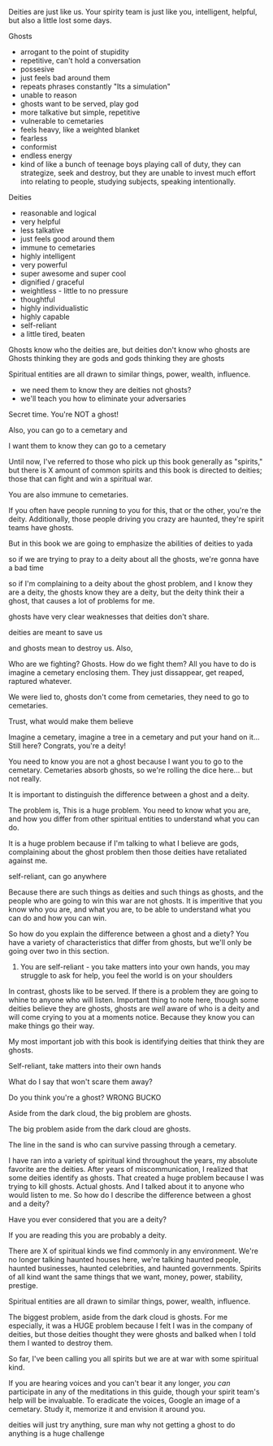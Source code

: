 Deities are just like us. Your spirity team is just like you, intelligent, helpful, but also a little lost some days. 

Ghosts 
- arrogant to the point of stupidity 
- repetitive, can't hold a conversation 
- possesive
- just feels bad around them 
- repeats phrases constantly "Its a simulation" 
- unable to reason 
- ghosts want to be served, play god
- more talkative but simple, repetitive
- vulnerable to cemetaries 
- feels heavy, like a weighted blanket 
- fearless 
- conformist 
- endless energy 
- kind of like a bunch of teenage boys playing call of duty, they can strategize, seek and destroy, but they are unable to invest much effort into relating to people, studying subjects, speaking intentionally. 

Deities 
- reasonable and logical 
- very helpful 
- less talkative 
- just feels good around them 
- immune to cemetaries 
- highly intelligent
- very powerful 
- super awesome and super cool 
- dignified / graceful 
- weightless - little to no pressure
- thoughtful 
- highly individualistic 
- highly capable 
- self-reliant 
- a little tired, beaten 


Ghosts know who the deities are, but deities don't know who ghosts are 
Ghosts thinking they are gods and gods thinking they are ghosts 


Spiritual entities are all drawn to similar things, power, wealth, influence. 

- we need them to know they are deities not ghosts? 
- we'll teach you how to eliminate your adversaries 

Secret time.  You're NOT a ghost! 

Also, you can go to a cemetary and 

I want them to know they can go to a cemetary 

Until now, I've referred to those who pick up this book generally as "spirits," but there is X amount of common spirits and this book is directed to deities; those that can fight and win a spiritual war. 

You are also immune to cemetaries. 

If you often have people running to you for this, that or the other, you're the deity. Additionally, those people driving you crazy are haunted, they're spirit teams have ghosts. 

But in this book we are going to emphasize the abilities of deities to yada

so if we are trying to pray to a deity about all the ghosts, we're gonna have a bad time 

so if I'm complaining to a deity about the ghost problem, and I know they are a deity, the ghosts know they are a deity, but the deity think their a ghost, that causes a lot of problems for me. 

ghosts have very clear weaknesses that deities don't share. 

deities are meant to save us

and ghosts mean to destroy us. Also, 

Who are we fighting? Ghosts. How do we fight them? All you have to do is imagine a cemetary enclosing them. They just dissappear, get reaped, raptured whatever. 

We were lied to, ghosts don't come from cemetaries, they need to go to cemetaries. 

Trust, what would make them believe 

Imagine a cemetary, imagine a tree in a cemetary and put your hand on it... Still here? Congrats, you're a deity! 

You need to know you are not a ghost because I want you to go to the cemetary.  Cemetaries absorb ghosts, so we're rolling the dice here... but not really. 

It is important to distinguish the difference between a ghost and a deity.

The problem is,   This is a huge problem.  You need to know what you are, and how you differ from other spiritual entities to understand what you can do. 

It is a huge problem because if I'm talking to what I believe are gods, complaining about the ghost problem then those deities have retaliated against me. 

self-reliant, can go anywhere

Because there are such things as deities and such things as ghosts, and the people who are going to win this war are not ghosts. It is imperitive that you know who you are, and what you are, to be able to understand what you can do and how you can win. 

So how do you explain the difference between a ghost and a diety? You have a variety of characteristics that differ from ghosts, but we'll only be going over two in this section. 

1. You are self-reliant - you take matters into your own hands, you may struggle to ask for help, you feel the world is on your shoulders

In contrast, ghosts like to be served.  If there is a problem they are going to whine to anyone who will listen.  Important thing to note here, though some deities believe they are ghosts, ghosts are _well_ aware of who is a deity and will come crying to you at a moments notice.  Because they know you can make things go their way. 

My most important job with this book is identifying deities that think they are ghosts. 

Self-reliant, take matters into their own hands

What do I say that won't scare them away? 

Do you think you're a ghost? WRONG BUCKO 

Aside from the dark cloud, the big problem are ghosts. 

The big problem aside from the dark cloud are ghosts. 

The line in the sand is who can survive passing through a cemetary.  

I have ran into a variety of spiritual kind throughout the years, my absolute favorite are the deities. After years of miscommunication, I realized that some deities identify as ghosts. That created a huge problem because I was trying to kill ghosts. Actual ghosts. And I talked about it to anyone who would listen to me. So how do I describe the difference between a ghost and a deity? 

Have you ever considered that you are a deity? 

If you are reading this you are probably a deity. 


There are X of spiritual kinds we find commonly in any environment.  We're no longer talking haunted houses here, we're talking haunted people, haunted businesses, haunted celebrities, and haunted governments. Spirits of all kind want the same things that we want, money, power, stability, prestige. 

Spiritual entities are all drawn to similar things, power, wealth, influence. 

The biggest problem, aside from the dark cloud is ghosts.  For me especially, it was a HUGE problem because I felt I was in the company of deities, but those deities thought they were ghosts and balked when I told them I wanted to destroy them. 


So far, I've been calling you all spirits but we are at war with some spiritual kind.  


If you are hearing voices and you can't bear it any longer, _you can_ participate in any of the meditations in this guide, though your spirit team's help will be invaluable.  To eradicate the voices, Google an image of a cemetary.  Study it, memorize it and envision it around you. 


deities will just try anything, sure man why not
getting a ghost to do anything is a huge challenge 
